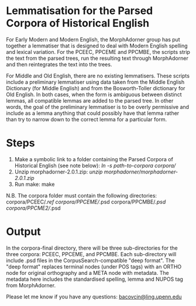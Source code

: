 # Lemmatisation for the Parsed Corpora of Historical English
For Early Modern and Modern English, the MorphAdorner group has put together a
lemmatiser that is designed to deal with Modern English spelling and lexical
variation. For the PCEEC, PPCEME and PPCMBE, the scripts strip the text from the
parsed trees, run the resulting text through MorphAdorner and then reintegrates
the text into the trees.

For Middle and Old English, there are no existing lemmatisers. These scripts 
include a preliminary lemmatiser using data taken from the Middle English Dictionary 
(for Middle English) and from the Bosworth-Toller dictionary for Old English. 
In both cases, when the form is ambiguous between distinct lemmas, all compatible
lemmas are added to the parsed tree. In other words, the goal of the preliminary
lemmatiser is to be overly permissive and include as a lemma anything that could
possibly have that lemma rather than try to narrow down to the correct lemma for
a particular form.

# Steps
1. Make a symbolic link to a folder containing the Parsed Corpora of Historical English (see note below): *ln -s *path-to-corpora* corpora/*
2. Unzip morphadorner-2.0.1.zip: *unzip morphadorner/morphadorner-2.0.1.zip*
3. Run make: make

N.B. The corpora folder must contain the following directories:
corpora/PCEEC/*.ref
corpora/PPCEME/*.psd
corpora/PPCMBE/*.psd
corpora/PPCME2/*.psd

# Output
In the corpora-final directory, there will be three sub-directories for the three corpora: PCEEC, PPCEME, and PPCMBE. Each sub-directory will include .psd files in the CorpusSearch-compatible "deep format". The "deep format" replaces terminal nodes (under POS tags) with an ORTHO node for original orthography and a META node with metadata. The metadata here includes the standardised spelling, lemma and NUPOS tag from MorphAdorner.

Please let me know if you have any questions: bacovcin@ling.upenn.edu
